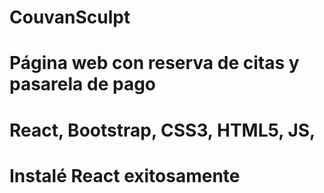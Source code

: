 # CouvanSculpt
# Página web con reserva de citas y pasarela de pago
# React, Bootstrap, CSS3, HTML5, JS, 
# Instalé React exitosamente
